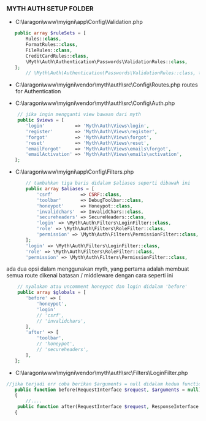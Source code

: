 ### MYTH AUTH SETUP FOLDER
 - C:\laragon\www\myigni\app\Config\Validation.php
 ```php
    public array $ruleSets = [
        Rules::class,
        FormatRules::class,
        FileRules::class,
        CreditCardRules::class,
        \Myth\Auth\Authentication\Passwords\ValidationRules::class,
    ];
        // \Myth\Auth\Authentication\Passwords\ValidationRules::class, tambahlan ini
 ```
 - C:\laragon\www\myigni\vendor\myth\auth\src\Config\Routes.php
 routes for Authentication

 - C:\laragon\www\myigni\vendor\myth\auth\src\Config\Auth.php
 ```php
     // jika ingin mengganti view bawaan dari myth
     public $views = [
        'login'           => 'Myth\Auth\Views\login',
        'register'        => 'Myth\Auth\Views\register',
        'forgot'          => 'Myth\Auth\Views\forgot',
        'reset'           => 'Myth\Auth\Views\reset',
        'emailForgot'     => 'Myth\Auth\Views\emails\forgot',
        'emailActivation' => 'Myth\Auth\Views\emails\activation',
    ];
 ```

 - C:\laragon\www\myigni\app\Config\Filters.php
 ```php
        // tambahkan tiga baris didalam $aliases seperti dibawah ini
        public array $aliases = [
            'csrf'          => CSRF::class,
            'toolbar'       => DebugToolbar::class,
            'honeypot'      => Honeypot::class,
            'invalidchars'  => InvalidChars::class,
            'secureheaders' => SecureHeaders::class,
            'login' => \Myth\Auth\Filters\LoginFilter::class,
            'role' => \Myth\Auth\Filters\RoleFilter::class,
            'permission' => \Myth\Auth\Filters\PermissionFilter::class,
        ];
        'login' => \Myth\Auth\Filters\LoginFilter::class,
        'role' => \Myth\Auth\Filters\RoleFilter::class,
        'permission' => \Myth\Auth\Filters\PermissionFilter::class,
 ```
 ada dua opsi dalam menggunakan myth, yang pertama adalah membuat semua route dikenai batasan / middleware dengan cara seperti ini 
 ```php
     // nyalakan atau uncomment honeypot dan login didalam 'before'
     public array $globals = [
        'before' => [
            'honeypot', 
            'login'
            // 'csrf',
            // 'invalidchars',
        ],
        'after' => [
            'toolbar',
            // 'honeypot',
            // 'secureheaders',
        ],
    ];
 ```
 - C:\laragon\www\myigni\vendor\myth\auth\src\Filters\LoginFilter.php
 ```php
 //jika terjadi err coba berikan $arguments = null didalam kedua function/method ini 
    public function before(RequestInterface $request, $arguments = null)
    {
        //....
     public function after(RequestInterface $request, ResponseInterface $response, $arguments = null)
    {
 ```
